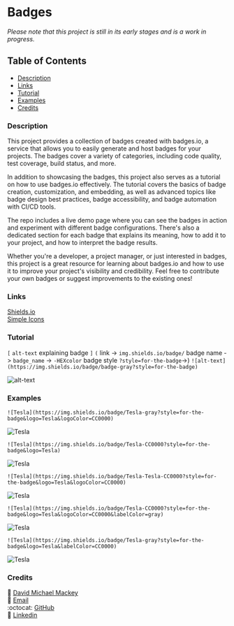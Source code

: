 # Badges

*Please note that this project is still in its early stages and is a work in progress.*

## Table of Contents

- [Description](#description)
- [Links](#links)
- [Tutorial](#tutorial)
- [Examples](#examples)
- [Credits](#credits)

### Description

This project provides a collection of badges created with badges.io, a service that allows you to easily generate and host badges for your projects. The badges cover a variety of categories, including code quality, test coverage, build status, and more.

In addition to showcasing the badges, this project also serves as a tutorial on how to use badges.io effectively. The tutorial covers the basics of badge creation, customization, and embedding, as well as advanced topics like badge design best practices, badge accessibility, and badge automation with CI/CD tools.

The repo includes a live demo page where you can see the badges in action and experiment with different badge configurations. There's also a dedicated section for each badge that explains its meaning, how to add it to your project, and how to interpret the badge results.

Whether you're a developer, a project manager, or just interested in badges, this project is a great resource for learning about badges.io and how to use it to improve your project's visibility and credibility. Feel free to contribute your own badges or suggest improvements to the existing ones!

### Links

[Shields.io](https://shields.io/)
<br>
[Simple Icons](https://simpleicons.org/)

### Tutorial

`[` `alt-text` explaining badge `]` `(` link -> `img.shields.io/badge/` badge name -> `badge_name` -> `-HEXcolor` badge style `?style=for-the-badge`->)
`![alt-text](https://img.shields.io/badge/badge-gray?style=for-the-badge)`

![alt-text](https://img.shields.io/badge/badge-gray?style=for-the-badge)

### Examples

`![Tesla](https://img.shields.io/badge/Tesla-gray?style=for-the-badge&logo=Tesla&logoColor=CC0000)`

![Tesla](https://img.shields.io/badge/Tesla-gray?style=for-the-badge&logo=Tesla&logoColor=CC0000)

`![Tesla](https://img.shields.io/badge/Tesla-CC0000?style=for-the-badge&logo=Tesla)`

![Tesla](https://img.shields.io/badge/Tesla-CC0000?style=for-the-badge&logo=Tesla)

`![Tesla](https://img.shields.io/badge/Tesla-Tesla-CC0000?style=for-the-badge&logo=Tesla&logoColor=CC0000)`

![Tesla](https://img.shields.io/badge/Tesla-Tesla-CC0000?style=for-the-badge&logo=Tesla&logoColor=CC0000)

`![Tesla](https://img.shields.io/badge/Tesla-CC0000?style=for-the-badge&logo=Tesla&logoColor=CC0000&labelColor=gray)`

![Tesla](https://img.shields.io/badge/Tesla-CC0000?style=for-the-badge&logo=Tesla&logoColor=CC0000&labelColor=gray)

`![Tesla](https://img.shields.io/badge/Tesla-gray?style=for-the-badge&logo=Tesla&labelColor=CC0000)`

![Tesla](https://img.shields.io/badge/Tesla-gray?style=for-the-badge&logo=Tesla&labelColor=CC0000)


### Credits

:bust_in_silhouette: [David Michael Mackey](https://www.notion.so/davidmichaelmackey/David-Mackey-a59ce61a996840d6a933e3b135673467?pvs=4)
<br>
:email: [Email](mailto:davidmackey@hey.com)
<br>
:octocat: [GitHub](https://github.com/davidmichaelmackey/)
<br>
:briefcase: [Linkedin](https://linkedin.com/in/davidmichaelmackey/)
